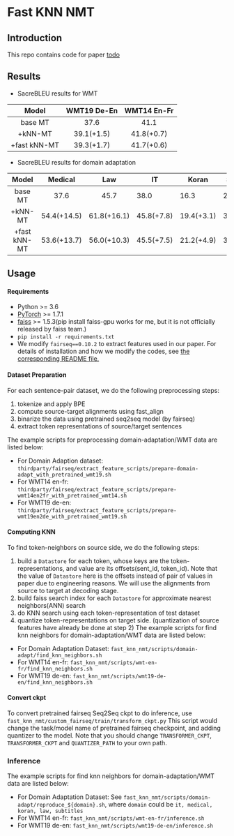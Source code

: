 # Fast KNN NMT

## Introduction
This repo contains code for paper [todo](todo)

## Results
* SacreBLEU results for WMT

|     Model    | WMT19 De-En | WMT14 En-Fr |
|:------------:|:-----------:|:-----------:|
| base MT      | 37.6        | 41.1        |
| +kNN-MT      | 39.1(+1.5)  | 41.8(+0.7)  |
| +fast kNN-MT | 39.3(+1.7)  | 41.7(+0.6)  |


* SacreBLEU results for domain adaptation

|     Model    |   Medical   |     Law     | IT         | Koran      | Subtitles  | Avg.       |
|:------------:|:-----------:|:-----------:|------------|------------|------------|------------|
| base MT      | 37.6        | 45.7        | 38.0       | 16.3       | 29.2       | 33.8       |
| +kNN-MT      | 54.4(+14.5) | 61.8(+16.1) | 45.8(+7.8) | 19.4(+3.1) | 31.7(+2.5) | 42.6(+8.8) |
| +fast kNN-MT | 53.6(+13.7) | 56.0(+10.3) | 45.5(+7.5) | 21.2(+4.9) | 30.5(+1.3) | 41.4(+7.6) |


## Usage
#### Requirements
* Python >= 3.6
* [PyTorch](https://pytorch.org/) >= 1.7.1
* [faiss](https://github.com/facebookresearch/faiss/blob/master/INSTALL.md) >= 1.5.3(pip install faiss-gpu works for me, but it is not officially released by faiss team.)
* `pip install -r requirements.txt`
* We modify `fairseq==0.10.2` to extract features used in our paper. For details of installation and
how we modify the codes, see [the corresponding README file.](thirdparty/fairseq/README.md)

#### Dataset Preparation
For each sentence-pair dataset, we do the following preprocessing steps:
1. tokenize and apply BPE
1. compute source-target alignments using fast_align
1. binarize the data using pretrained seq2seq model (by fairseq)
1. extract token representations of source/target sentences

The example scripts for preprocessing domain-adaptation/WMT data are listed below:
* For Domain Adaption dataset: 
`thirdparty/fairseq/extract_feature_scripts/prepare-domain-adapt_with_pretrained_wmt19.sh`
* For WMT14 en-fr:
`thirdparty/fairseq/extract_feature_scripts/prepare-wmt14en2fr_with_pretrained_wmt14.sh`
* For WMT19 de-en:
`thirdparty/fairseq/extract_feature_scripts/prepare-wmt19en2de_with_pretrained_wmt19.sh`

#### Computing KNN
To find token-neighbors on source side, we do the following steps:
1. build a `Datastore` for each token, whose keys are the token-representations, and value are its offsets(sent_id, token_id).
 Note that the value of `Datastore` here is the offsets instead of pair of values in paper due to engineering reasons. We will 
 use the alignments from source to target at decoding stage.
2.  build faiss search index for each `Datastore` for approximate nearest neighbors(ANN) search
3. do KNN search using each token-representation of test dataset
4. quantize token-representations on target side. (quantization of source features have already be done at step 2)
The example scripts for find knn neighbors for domain-adaptation/WMT data are listed below:
* For Domain Adaptation Dataset:
`fast_knn_nmt/scripts/domain-adapt/find_knn_neighbors.sh`
* For WMT14 en-fr:
`fast_knn_nmt/scripts/wmt-en-fr/find_knn_neighbors.sh`
* For WMT19 de-en:
`fast_knn_nmt/scripts/wmt19-de-en/find_knn_neighbors.sh`

#### Convert ckpt
To convert pretrained fairseq Seq2Seq ckpt to do inference, use `fast_knn_nmt/custom_fairseq/train/transform_ckpt.py`
This script would change the task/model name of pretrained fairseq checkpoint, and adding quantizer to the 
model.
Note that you should change `TRANSFORMER_CKPT`, `TRANSFORMER_CKPT` and `QUANTIZER_PATH` to your
own path. 


### Inference
The example scripts for find knn neighbors for domain-adaptation/WMT data are listed below:
* For Domain Adaptation Dataset:
See `fast_knn_nmt/scripts/domain-adapt/reproduce_${domain}.sh`, where `domain` could be `it, medical, koran, law, subtitles`
* For WMT14 en-fr:
`fast_knn_nmt/scripts/wmt-en-fr/inference.sh`
* For WMT19 de-en:
`fast_knn_nmt/scripts/wmt19-de-en/inference.sh`